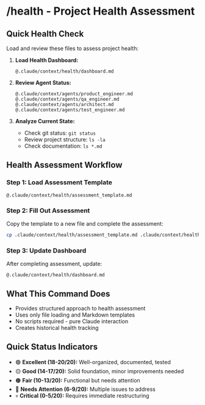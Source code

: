 # /health - Project Health Assessment

## Quick Health Check

Load and review these files to assess project health:

1. **Load Health Dashboard:**

   ```
   @.claude/context/health/dashboard.md
   ```

2. **Review Agent Status:**

   ```
   @.claude/context/agents/product_engineer.md
   @.claude/context/agents/qa_engineer.md
   @.claude/context/agents/architect.md
   @.claude/context/agents/test_engineer.md
   ```

3. **Analyze Current State:**
   - Check git status: `git status`
   - Review project structure: `ls -la`
   - Check documentation: `ls *.md`

## Health Assessment Workflow

### Step 1: Load Assessment Template

```
@.claude/context/health/assessment_template.md
```

### Step 2: Fill Out Assessment

Copy the template to a new file and complete the assessment:

```bash
cp .claude/context/health/assessment_template.md .claude/context/health/assessment_$(date +%Y%m%d).md
```

### Step 3: Update Dashboard

After completing assessment, update:

```
@.claude/context/health/dashboard.md
```

## What This Command Does

- Provides structured approach to health assessment
- Uses only file loading and Markdown templates
- No scripts required - pure Claude interaction
- Creates historical health tracking

## Quick Status Indicators

- 🟢 **Excellent (18-20/20):** Well-organized, documented, tested
- 🟡 **Good (14-17/20):** Solid foundation, minor improvements needed
- 🟠 **Fair (10-13/20):** Functional but needs attention
- 🔴 **Needs Attention (6-9/20):** Multiple issues to address
- 💀 **Critical (0-5/20):** Requires immediate restructuring
